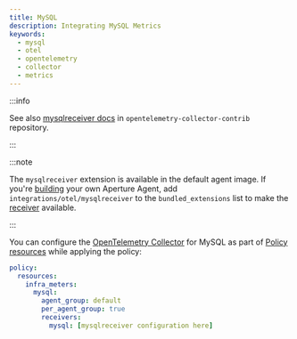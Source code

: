 ```yaml
---
title: MySQL
description: Integrating MySQL Metrics
keywords:
  - mysql
  - otel
  - opentelemetry
  - collector
  - metrics
---
```


:::info

See also [mysqlreceiver docs][receiver] in `opentelemetry-collector-contrib`
repository.

:::

:::note

The `mysqlreceiver` extension is available in the default agent image. If you're
[building][build] your own Aperture Agent, add `integrations/otel/mysqlreceiver`
to the `bundled_extensions` list to make the [receiver][receiver] available.

:::

You can configure the [OpenTelemetry Collector][opentelemetry-collector] for
MySQL as part of [Policy resources][policy-resources] while applying the policy:

```yaml
policy:
  resources:
    infra_meters:
      mysql:
        agent_group: default
        per_agent_group: true
        receivers:
          mysql: [mysqlreceiver configuration here]
```

[build]: /reference/aperturectl/build/agent/agent.md
[receiver]:
  https://github.com/open-telemetry/opentelemetry-collector-contrib/tree/main/receiver/mysqlreceiver
[opentelemetry-collector]: /reference/configuration/spec.md#telemetry-collector
[policy-resources]: /reference/configuration/spec.md#resources
